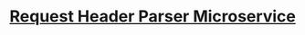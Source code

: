 # [Request Header Parser Microservice](https://www.freecodecamp.org/learn/apis-and-microservices/apis-and-microservices-projects/request-header-parser-microservice)